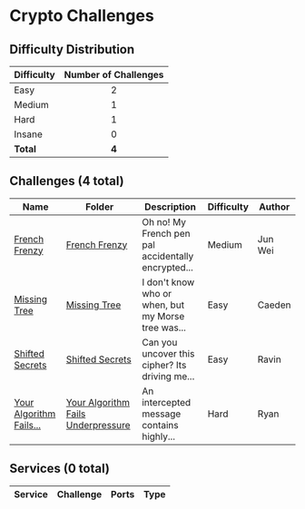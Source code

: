 
# Crypto Challenges

## Difficulty Distribution
| Difficulty | Number of Challenges |
|------------|:--------------------:|
| Easy | 2 |
| Medium | 1 |
| Hard | 1 |
| Insane | 0 |
| **Total** | **4** |

## Challenges (4 total)
| Name | Folder | Description | Difficulty | Author |
|------|--------|-------------|------------|--------|
| [French Frenzy](<./French Frenzy>) | [French Frenzy](<./French Frenzy>) | Oh no! My French pen pal accidentally encrypted... | Medium | Jun Wei |
| [Missing Tree](<./Missing Tree>) | [Missing Tree](<./Missing Tree>) | I don't know who or when, but my Morse tree was... | Easy | Caeden |
| [Shifted Secrets](<./Shifted Secrets>) | [Shifted Secrets](<./Shifted Secrets>) | Can you uncover this cipher? Its driving me... | Easy | Ravin |
| [Your Algorithm Fails...](<./Your Algorithm Fails Underpressure>) | [Your Algorithm Fails Underpressure](<./Your Algorithm Fails Underpressure>) | An intercepted message contains highly... | Hard | Ryan |

## Services (0 total)
| Service | Challenge | Ports | Type |
|---------|-----------|-------|------|

